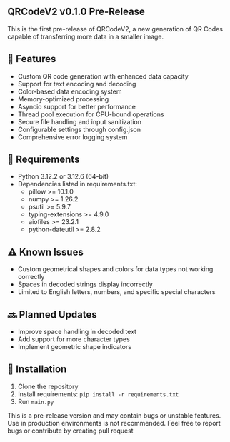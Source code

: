 ## QRCodeV2 v0.1.0 Pre-Release

This is the first pre-release of QRCodeV2, a new generation of QR Codes capable of transferring more data in a smaller image.

## 🚀 Features
- Custom QR code generation with enhanced data capacity
- Support for text encoding and decoding
- Color-based data encoding system
- Memory-optimized processing
- Asyncio support for better performance
- Thread pool execution for CPU-bound operations
- Secure file handling and input sanitization
- Configurable settings through config.json
- Comprehensive error logging system

## 🔧 Requirements
- Python 3.12.2 or 3.12.6 (64-bit)
- Dependencies listed in requirements.txt:
  - pillow >= 10.1.0
  - numpy >= 1.26.2
  - psutil >= 5.9.7
  - typing-extensions >= 4.9.0
  - aiofiles >= 23.2.1
  - python-dateutil >= 2.8.2

## ⚠️ Known Issues
- Custom geometrical shapes and colors for data types not working correctly
- Spaces in decoded strings display incorrectly
- Limited to English letters, numbers, and specific special characters

## 🔜 Planned Updates
- Improve space handling in decoded text
- Add support for more character types
- Implement geometric shape indicators

## 📝 Installation
1. Clone the repository
2. Install requirements: `pip install -r requirements.txt`
3. Run `main.py`

This is a pre-release version and may contain bugs or unstable features. Use in production environments is not recommended. Feel free to report bugs or contribute by creating pull request